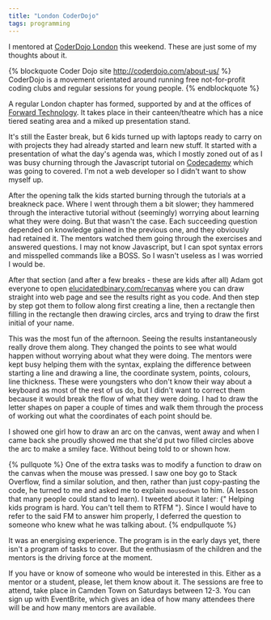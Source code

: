 ```yaml
---
title: "London CoderDojo"
tags: programming
---
```


I mentored at [CoderDojo London](http://zen.coderdojo.com/dojo/74) this
weekend. These are just some of my thoughts about it.

<!-- more -->

{% blockquote Coder Dojo site  http://coderdojo.com/about-us/ %}
CoderDojo is a movement orientated around running free not-for-profit coding clubs and regular sessions for young people.
{% endblockquote %}

A regular London chapter has formed, supported by and at the offices of
[Forward Technology](http://forwardtechnology.co.uk).  It takes place in their
canteen/theatre which has a nice tiered seating area and a miked up
presentation stand.

It's still the Easter break, but 6 kids turned up with laptops ready to carry on
with projects they had already started and learn new stuff.  It started with a
presentation of what the day's agenda was, which I mostly zoned out of as I was
busy churning through the Javascript tutorial on
[Codecademy](http://codecademy.co.uk) which was going to covered. I'm not a web
developer so I didn't want to show myself up.

After the opening talk the kids started burning through the tutorials at a
breakneck pace.  Where I went through them a bit slower; they hammered through
the interactive tutorial without (seemingly) worrying about learning what they
were doing. But that wasn't the case.  Each succeeding question depended on
knowledge gained in the previous one, and they obviously had retained it. The
mentors watched them going through the exercises and answered questions.  I may
not know Javascript, but I can spot syntax errors and misspelled commands like a
BOSS.  So I wasn't useless as I was worried I would be.

After that section (and after a few breaks - these are kids after all) Adam got
everyone to open
[elucidatedbinary.com/recanvas](http://elucidatedbinary.com/recanvas) where you
can draw straight into web page and see the results right as you code. And then
step by step got them to follow along first creating a line, then a rectangle
then filling in the rectangle then drawing circles, arcs and trying to draw the
first initial of your name.

This was the most fun of the afternoon. Seeing the results instantaneously
really drove them along. They changed the points to see what would happen
without worrying about what they were doing. The mentors were kept busy helping
them with the syntax, explaing the difference between starting a line and
drawing a line, the coordinate system, points, colours, line thickness. These
were youngsters who don't know their way about a keyboard as most of the rest of
us do, but I didn't want to correct them because it would break the flow of what
they were doing. I had to draw the letter shapes on paper a couple of times and
walk them through the process of working out what the coordinates of each point
should be.

I showed one girl how to draw an arc on the canvas, went away and when I came
back she proudly showed me that she'd put two filled circles above the
arc to make a smiley face. Without being told to or shown how.

{% pullquote %}
One of the extra tasks was to modify a function to draw on the canvas when the
mouse was pressed. I saw one boy go to Stack Overflow, find a similar solution,
and then, rather than just copy-pasting the code, he turned to me and asked me
to explain `mousedown` to him. (A lesson that many people could stand to learn).
I tweeted about it later:
{" Helping kids program is hard. You can't tell them to RTFM "}.
Since I would have to refer to the said FM to answer him properly,
I deferred the question to someone who knew what he was talking about.
{% endpullquote %}

It was an energising experience. The program is in the early days yet, there
isn't a program of tasks to cover. But the enthusiasm of the children and the
mentors is the driving force at the moment.

If you have or know of someone who would be interested in this. Either as a
mentor or a student, please, let them know about it. The sessions are free to
attend, take place in Camden Town on Saturdays between 12-3. You can sign up
with EventBrite, which gives an idea of how many attendees there will be and how
many mentors are available.
